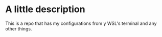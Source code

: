 # A little description

This is a repo that has my configurations from y WSL's terminal and any other things.
